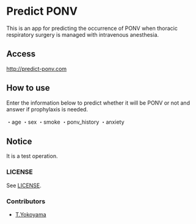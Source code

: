 # Predict PONV

This is an app for predicting the occurrence of PONV when thoracic respiratory surgery is managed with intravenous anesthesia.

## Access

http://predict-ponv.com

## How to use

Enter the information below to predict whether it will be PONV or not and answer if prophylaxis is needed.

・age
・sex
・smoke
・ponv_history
・anxiety

## Notice

It is a test operation.

### LICENSE

See [LICENSE](LICENSE).

### Contributors

- [T.Yokoyama](https://github.com/yktt-nuane)
